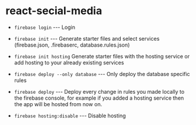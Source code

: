 # react-secial-media

- `firebase login` --- Login

- `firebase init` --- Generate starter files and select services (firebase.json, .firebaserc, database.rules.json)

- `firebase init hosting` Generate starter files with the hosting service or add hosting to your already existing services

- `firebase deploy --only database` --- Only deploy the database specific rules

- `firebase deploy` --- Deploy every change in rules you made locally to the firebase console, for example if you added a hosting service then the app will be hosted from now on.

- `firebase hosting:disable` --- Disable hosting